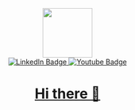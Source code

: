 <div id="header" align="center" text-decoration="none">
  <img src="https://media.giphy.com/media/YbXLZ6dymH758xSEbM/giphy.gif" width="100" />

  <div id="badges" align="center">
    <a href="https://www.linkedin.com/in/kseniya-biarezina/">
      <img src="https://img.shields.io/badge/LinkedIn-blue?style=for-the-badge&logo=linkedin&logoColor=white" alt="LinkedIn Badge" />
    </a>
    <a href="https://www.youtube.com/watch?v=3vbbShQr36w&ab_channel=%D0%9A%D1%81%D0%B5%D0%BD%D0%B8%D1%8F%D0%91%D0%B5%D1%80%D0%B5%D0%B7%D0%B8%D0%BD%D0%B0">
      <img src="https://img.shields.io/badge/YouTube-red?style=for-the-badge&logo=youtube&logoColor=white" alt="Youtube Badge" />
    </a>
  </div>

  <img align="center" src="https://komarev.com/ghpvc/?username=BiarezKseniya&style=flat-square&color=blue" alt="" />

  <a href="https://github.com/BiarezKseniya/BiarezKseniya">
    <h1>Hi there 👋</h1>
  </a>
</div>
